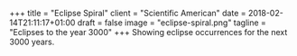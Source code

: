+++
title = "Eclipse Spiral"
client = "Scientific American"
date = 2018-02-14T21:11:17+01:00
draft = false
image = "eclipse-spiral.png"
tagline = "Eclipses to the year 3000"
+++
Showing eclipse occurrences for the next 3000 years.
